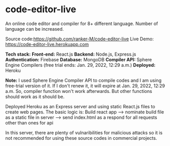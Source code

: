 # code-editor-live

An online code editor and compiler for 8+ different language. Number of language can be increased. 

Source code:https://github.com/ranker-M/code-editor-live
Live Demo: https://code-editor-live.herokuapp.com

**Tech stack:**
**Front-end:** React.js
**Backend:** Node.js, Express.js
**Authentication:** Firebase
**Database:** MongoDB
**Compiler API:** Sphere Engine Compilers (free trial ends: Jan. 29, 2022, 12:29 a.m.)
**Deployed:** Heroku

**Note:** I used Sphere Engine Compiler API to compile codes and I am using free-trial version of it. If I don't renew it, 
it will expire at Jan. 29, 2022, 12:29 a.m. So, compiler function won't work afterwards. But other functions should work as it should be.

Deployed Heroku as an Express server and using static React.js files to create web pages. The basic logic is:
Build react app --> nominate build file as a static file in server --> send index.html as a respond for all requests other than ones for api

In this server, there are plenty of vulnaribilities for malicious attacks so it is not recommended for using these source codes in commercial projects.
